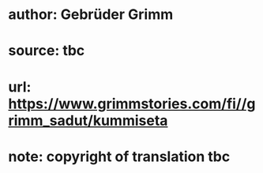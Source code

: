 # author: Gebrüder Grimm
# source: tbc
# url: https://www.grimmstories.com/fi//grimm_sadut/kummiseta
# note: copyright of translation tbc


